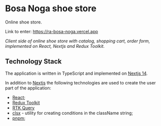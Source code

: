 # Bosa Noga shoe store

Online shoe store.

Link to enter: https://ra-bosa-noga.vercel.app

_Client side of online shoe store with catalog, shopping cart, order form, implemented on React, Nextjs and Redux Toolkit._

## Technology Stack

The application is written in TypeScript and implemented on [Nextjs 14](https://nextjs.org/docs).

In addition to [Nextjs](https://nextjs.org/docs) the following technologies are used to create the user part of the application:
- [React](https://react.dev);
- [Redux Toolkit](https://redux-toolkit.js.org)
- [RTK Query](https://redux-toolkit.js.org/rtk-query/overview)
- [clsx](https://github.com/lukeed/clsx) - utility for creating conditions in the className string;
- [pnpm](https://pnpm.io);







